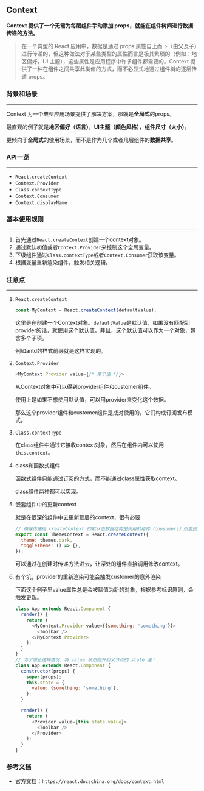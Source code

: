 ## Context

**Context 提供了一个无需为每层组件手动添加 props，就能在组件树间进行数据传递的方法。**

> 在一个典型的 React 应用中，数据是通过 props 属性自上而下（由父及子）进行传递的，但这种做法对于某些类型的属性而言是极其繁琐的（例如：地区偏好，UI 主题），这些属性是应用程序中许多组件都需要的。Context 提供了一种在组件之间共享此类值的方式，而不必显式地通过组件树的逐层传递 props。



### 背景和场景

---

Context 为一个典型应用场景提供了解决方案，那就是**全局式**的props。

最直观的例子就是**地区偏好（语言）**，**UI主题（颜色风格）**，**组件尺寸（大小）**。

更倾向于**全局式**的使用场景，而不是作为几个或者几层组件的**数据共享**。



### API一览

---

- `React.createContext`
- `Context.Provider`
- `Class.contextType`
- `Context.Consumer`
- `Context.displayName`



### 基本使用规则

---

1. 首先通过`React.createContext`创建一个context对象。
2. 通过默认初值或者`Context.Provider`来控制这个全局变量。
3. 下级组件通过`Class.contextType`或者`Context.Consumer`获取该变量。
4. 根据变量重新渲染组件，触发相关逻辑。



### 注意点

----

1. `React.createContext`

   ```js
   const MyContext = React.createContext(defaultValue);
   ```

   这里是在创建一个Context对象。`defaultValue`是默认值，如果没有匹配到provider的话，就使用这个默认值。并且，这个默认值可以作为一个对象，包含多个子项。

   例如antd的样式前缀就是这样实现的。

2. `Context.Provider`

   ```js
   <MyContext.Provider value={/* 某个值 */}>
   ```

   从Context对象中可以得到provider组件和customer组件。

   使用上是如果不想使用默认值，可以用provider来变化这个数据。

   那么这个provider组件和customer组件是成对使用的，它们构成订阅发布模式。

3. `Class.contextType`

   在class组件中通过它接收context对象，然后在组件内可以使用`this.context`。

4. class和函数式组件

   函数式组件只能通过订阅的方式，而不能通过class属性获取context。

   class组件两种都可以实现。

5. 嵌套组件中的更新context

   就是在很深的组件中去更新顶层的context，很有必要

   ```js
   // 确保传递给 createContext 的默认值数据结构是调用的组件（consumers）所能匹配的！
   export const ThemeContext = React.createContext({
     theme: themes.dark,
     toggleTheme: () => {},
   });
   ```

   可以通过在创建时传递方法进去，让深处的组件直接调用修改context。

6. 有个坑，provider的重新渲染可能会触发customer的意外渲染

   下面这个例子里value属性总是会被赋值为新的对象，根据参考标识原则，会触发更新。

   ```js
   class App extends React.Component {
     render() {
       return (
         <MyContext.Provider value={{something: 'something'}}>
           <Toolbar />
         </MyContext.Provider>
       );
     }
   }
   // 为了防止这种情况，将 value 状态提升到父节点的 state 里：
   class App extends React.Component {
     constructor(props) {
       super(props);
       this.state = {
         value: {something: 'something'},
       };
     }
   
     render() {
       return (
         <Provider value={this.state.value}>
           <Toolbar />
         </Provider>
       );
     }
   }
   ```

   



### 参考文档

- 官方文档：`https://react.docschina.org/docs/context.html`